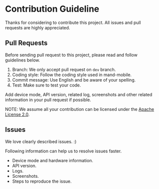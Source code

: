 # Contribution Guideline

Thanks for considering to contribute this project. All issues and pull requests are highly appreciated.

## Pull Requests

Before sending pull request to this project, please read and follow guidelines below.

1. Branch: We only accept pull request on `dev` branch.
2. Coding style: Follow the coding style used in mand-mobile.
3. Commit message: Use English and be aware of your spelling.
4. Test: Make sure to test your code.

Add device mode, API version, related log, screenshots and other related information in your pull request if possible.

NOTE: We assume all your contribution can be licensed under the [Apache License 2.0](https://github.com/didi/mand-mobile-rn/blob/master/LICENSE).

## Issues

We love clearly described issues. :)

Following information can help us to resolve issues faster.

- Device mode and hardware information.
- API version.
- Logs.
- Screenshots.
- Steps to reproduce the issue.
